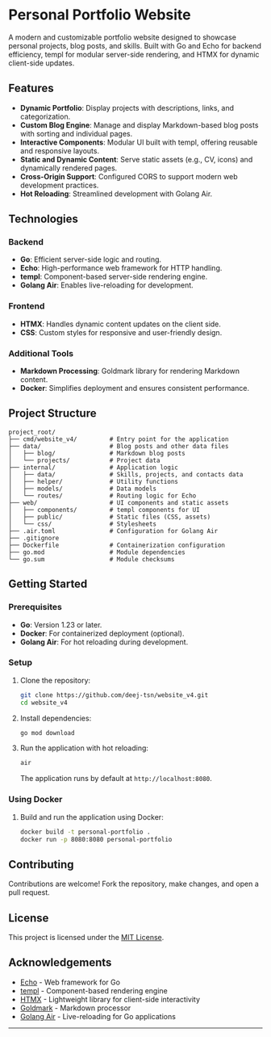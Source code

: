 # Personal Portfolio Website  

A modern and customizable portfolio website designed to showcase personal projects, blog posts, and skills. Built with Go and Echo for backend efficiency, templ for modular server-side rendering, and HTMX for dynamic client-side updates.  

## Features  

- **Dynamic Portfolio**: Display projects with descriptions, links, and categorization.  
- **Custom Blog Engine**: Manage and display Markdown-based blog posts with sorting and individual pages.  
- **Interactive Components**: Modular UI built with templ, offering reusable and responsive layouts.  
- **Static and Dynamic Content**: Serve static assets (e.g., CV, icons) and dynamically rendered pages.  
- **Cross-Origin Support**: Configured CORS to support modern web development practices.  
- **Hot Reloading**: Streamlined development with Golang Air.  

## Technologies  

### Backend  
- **Go**: Efficient server-side logic and routing.  
- **Echo**: High-performance web framework for HTTP handling.  
- **templ**: Component-based server-side rendering engine.  
- **Golang Air**: Enables live-reloading for development.  

### Frontend  
- **HTMX**: Handles dynamic content updates on the client side.  
- **CSS**: Custom styles for responsive and user-friendly design.  

### Additional Tools  
- **Markdown Processing**: Goldmark library for rendering Markdown content.  
- **Docker**: Simplifies deployment and ensures consistent performance.  

## Project Structure  

```
project_root/  
├── cmd/website_v4/         # Entry point for the application  
├── data/                   # Blog posts and other data files  
│   ├── blog/               # Markdown blog posts  
│   └── projects/           # Project data  
├── internal/               # Application logic  
│   ├── data/               # Skills, projects, and contacts data  
│   ├── helper/             # Utility functions  
│   ├── models/             # Data models  
│   └── routes/             # Routing logic for Echo  
├── web/                    # UI components and static assets  
│   ├── components/         # templ components for UI  
│   ├── public/             # Static files (CSS, assets)  
│   └── css/                # Stylesheets  
├── .air.toml               # Configuration for Golang Air  
├── .gitignore  
├── Dockerfile              # Containerization configuration  
├── go.mod                  # Module dependencies  
└── go.sum                  # Module checksums  
```

## Getting Started  

### Prerequisites  
- **Go**: Version 1.23 or later.  
- **Docker**: For containerized deployment (optional).  
- **Golang Air**: For hot reloading during development.  

### Setup  

1. Clone the repository:  
   ```bash  
   git clone https://github.com/deej-tsn/website_v4.git  
   cd website_v4  
   ```  

2. Install dependencies:  
   ```bash  
   go mod download  
   ```  

3. Run the application with hot reloading:  
   ```bash  
   air  
   ```  

   The application runs by default at `http://localhost:8080`.  

### Using Docker  

1. Build and run the application using Docker:  
   ```bash  
   docker build -t personal-portfolio .  
   docker run -p 8080:8080 personal-portfolio  
   ```  

## Contributing  

Contributions are welcome! Fork the repository, make changes, and open a pull request.  

## License  

This project is licensed under the [MIT License](LICENSE).  

## Acknowledgements  

- [Echo](https://echo.labstack.com/) - Web framework for Go  
- [templ](https://github.com/a-h/templ) - Component-based rendering engine  
- [HTMX](https://htmx.org/) - Lightweight library for client-side interactivity  
- [Goldmark](https://github.com/yuin/goldmark) - Markdown processor  
- [Golang Air](https://github.com/cosmtrek/air) - Live-reloading for Go applications  

---